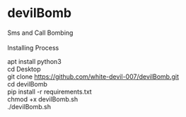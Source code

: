 # devilBomb
Sms and Call Bombing<br>
<br>Installing Process

apt install python3<br>
cd Desktop<br>
git clone https://github.com/white-devil-007/devilBomb.git<br>
cd devilBomb<br>
pip install -r requirements.txt<br>
chmod +x devilBomb.sh<br>
./devilBomb.sh
